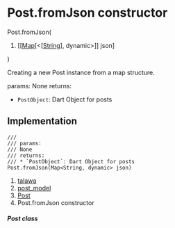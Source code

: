 
<div>

# Post.fromJson constructor

</div>


Post.fromJson(

1.  [[[Map](https://api.flutter.dev/flutter/dart-core/Map-class.md)[\<[[String](https://api.flutter.dev/flutter/dart-core/String-class.html)],
    dynamic\>]]
    json]

)



Creating a new Post instance from a map structure.

params: None returns:

-   `PostObject`: Dart Object for posts



## Implementation

``` language-dart
///
/// params:
/// None
/// returns:
/// * `PostObject`: Dart Object for posts
Post.fromJson(Map<String, dynamic> json) 
```







1.  [talawa](../../index.md)
2.  [post_model](../../models_post_post_model/)
3.  [Post](../../models_post_post_model/Post-class.md)
4.  Post.fromJson constructor

##### Post class








